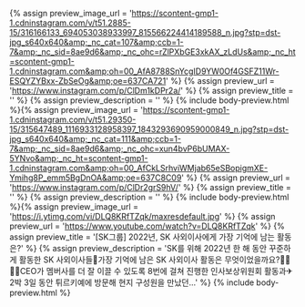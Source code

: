 {% assign preview_image_url = 'https://scontent-gmp1-1.cdninstagram.com/v/t51.2885-15/316166133_694053038933997_815566224414189588_n.jpg?stp=dst-jpg_s640x640&amp;_nc_cat=107&amp;ccb=1-7&amp;_nc_sid=8ae9d6&amp;_nc_ohc=rZlPXbGE3xkAX_zLdUs&amp;_nc_ht=scontent-gmp1-1.cdninstagram.com&amp;oh=00_AfA8788SnYcgID9YW0Of4GSFZ11Wr-ESQYZYBxx-ZbSeOg&amp;oe=637CA721' %}
{% assign preview_url = 'https://www.instagram.com/p/ClDm1kDPr2a/' %}
{% assign preview_title = '' %}
{% assign preview_description = '' %}
{% include body-preview.html %}{% assign preview_image_url = 'https://scontent-gmp1-1.cdninstagram.com/v/t51.29350-15/315647489_1116933128958397_1843293690959000849_n.jpg?stp=dst-jpg_s640x640&amp;_nc_cat=111&amp;ccb=1-7&amp;_nc_sid=8ae9d6&amp;_nc_ohc=xun4bvP6bUMAX-5YNvo&amp;_nc_ht=scontent-gmp1-1.cdninstagram.com&amp;oh=00_AfCkLSrhviWMjab65eSBopigmXE-Ymihg8P_emm5BgDnOA&amp;oe=637C8C09' %}
{% assign preview_url = 'https://www.instagram.com/p/ClDr2grS9hV/' %}
{% assign preview_title = '' %}
{% assign preview_description = '' %}
{% include body-preview.html %}{% assign preview_image_url = 'https://i.ytimg.com/vi/DLQ8KRfTZqk/maxresdefault.jpg' %}
{% assign preview_url = 'https://www.youtube.com/watch?v=DLQ8KRfTZqk' %}
{% assign preview_title = '[SK그룹] 2022년, SK 사외이사에게 가장 기억에 남는 활동은?' %}
{% assign preview_description = 'SK를 위해 2022년 한 해 동안 꾸준하게 활동한 SK 사외이사들📖가장 기억에 남은 SK 사외이사 활동은 무엇이었을까요?👨‍💼👩‍💼CEO가 멤버사를 더 잘 이끌 수 있도록 8번에 걸쳐 진행한 인사보상위원회 활동과✈  2박 3일 동안 튀르키예에 방문해 현지 구성원을 만났던...' %}
{% include body-preview.html %}